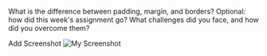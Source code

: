 What is the difference between padding, margin, and borders?
Optional: how did this week's assignment go? What challenges did you face, and how did you overcome them?

Add Screenshot
![My Screenshot](./images/AndersonScreenshot11.png)
